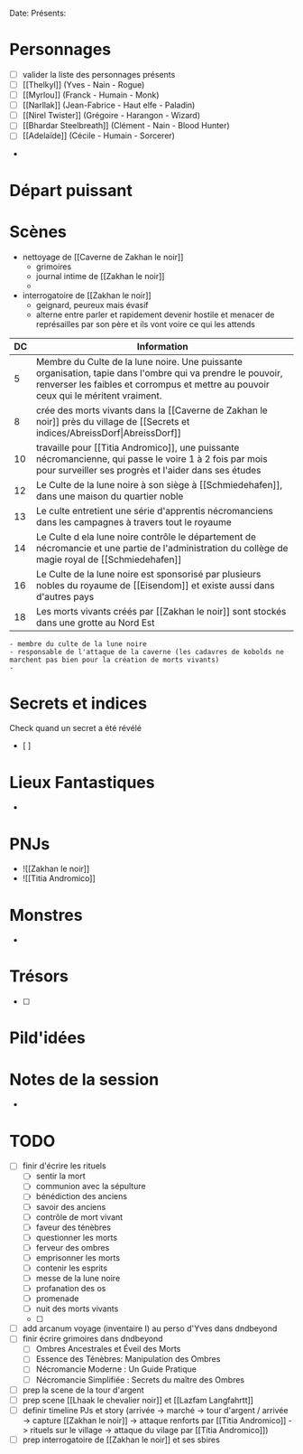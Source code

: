 Date: 
Présents: 


# Personnages
- [ ] valider la liste des personnages présents
- [ ] [[Thelkyl]] (Yves - Nain - Rogue)
- [ ] [[Myrlou]] (Franck - Humain - Monk)
- [ ] [[Narllak]] (Jean-Fabrice - Haut elfe - Paladin)
- [ ] [[Nirel Twister]] (Grégoire - Harangon - Wizard)
- [ ] [[Bhardar Steelbreath]] (Clément - Nain - Blood Hunter)
- [ ] [[Adelaïde]] (Cécile - Humain - Sorcerer)
- 

# Départ puissant


# Scènes
- nettoyage de [[Caverne de Zakhan le noir]]
	- grimoires
	- journal intime de [[Zakhan le noir]]
	- 
- interrogatoire de [[Zakhan le noir]]
	- geignard, peureux mais évasif
	- alterne entre parler et rapidement devenir hostile et menacer de représailles par son père et ils vont voire ce qui les attends

| DC  | Information                                                                                                                                                                                        |
| --- | -------------------------------------------------------------------------------------------------------------------------------------------------------------------------------------------------- |
| 5   | Membre du Culte de la lune noire. Une puissante organisation, tapie dans l'ombre qui va prendre le pouvoir, renverser les faibles et corrompus et mettre au pouvoir ceux qui le méritent vraiment. |
| 8   | crée des morts vivants dans la [[Caverne de Zakhan le noir]] près du village de [[Secrets et indices/AbreissDorf\|AbreissDorf]]                                                                    |
| 10  | travaille pour [[Titia Andromico]], une puissante nécromancienne, qui passe le voire 1 à 2 fois par mois pour surveiller ses progrès et l'aider dans ses études                                                                                          |
| 12  | Le Culte de la lune noire à son siège à [[Schmiedehafen]], dans une maison du quartier noble                                                                                                       |
| 13  | Le culte entretient une série d'apprentis nécromanciens dans les campagnes à travers tout le royaume                                                                                               |
| 14  | Le Culte d ela lune noire contrôle le département de nécromancie et une partie de l'administration du collège de magie royal de [[Schmiedehafen]]                                                  |
| 16  | Le Culte de la lune noire est sponsorisé par plusieurs nobles du royaume de [[Eisendom]] et existe aussi dans d'autres pays                                                                        |
| 18  | Les morts vivants créés par [[Zakhan le noir]] sont stockés dans une grotte au Nord Est                                                                                                                                 |

	- membre du culte de la lune noire
	- responsable de l'attaque de la caverne (les cadavres de kobolds ne marchent pas bien pour la création de morts vivants)
	- 

# Secrets et indices
Check quand un secret a été révélé
- [ ] 

# Lieux Fantastiques
- 

# PNJs
- ![[Zakhan le noir]]
- ![[Titia Andromico]]

# Monstres
- 

# Trésors
- [ ]


# Pild'idées
> 

# Notes de la session
- 


# TODO
- [ ] finir d'écrire les rituels
	- [ ] sentir la mort
	- [ ] communion avec la sépulture
	- [ ] bénédiction des anciens
	- [ ] savoir des anciens
	- [ ] contrôle de mort vivant
	- [ ] faveur des ténèbres
	- [ ] questionner les morts
	- [ ] ferveur des ombres
	- [ ] emprisonner les morts
	- [ ] contenir les esprits
	- [ ] messe de la lune noire
	- [ ] profanation des os
	- [ ] promenade
	- [ ] nuit des morts vivants
	- [ ] 
- [ ] add arcanum voyage (inventaire I) au perso d'Yves dans dndbeyond
- [ ] finir écrire grimoires dans dndbeyond
	- [ ] Ombres Ancestrales et Éveil des Morts
	- [ ] Essence des Ténèbres: Manipulation des Ombres
	- [ ] Nécromancie Moderne : Un Guide Pratique
	- [ ] Nécromancie Simplifiée : Secrets du maître des Ombres
- [ ] prep la scene de la tour d'argent
- [ ] prep scene [[Lhaak le chevalier noir]] et [[Lazfam Langfahrtt]]
- [ ] definir timeline PJs et story (arrivée -> marché -> tour d'argent / arrivée -> capture [[Zakhan le noir]] -> attaque renforts par [[Titia Andromico]] -> rituels sur le village -> attaque du vilage par [[Titia Andromico]])
- [ ] prep interrogatoire de [[Zakhan le noir]] et ses sbires